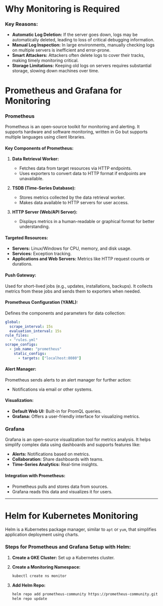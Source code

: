 # Why Monitoring is Required

### Key Reasons:
- **Automatic Log Deletion:** If the server goes down, logs may be automatically deleted, leading to loss of critical debugging information.
- **Manual Log Inspection:** In large environments, manually checking logs on multiple servers is inefficient and error-prone.
- **Smart Attackers:** Attackers often delete logs to cover their tracks, making timely monitoring critical.
- **Storage Limitations:** Keeping old logs on servers requires substantial storage, slowing down machines over time.

# Prometheus and Grafana for Monitoring

### **Prometheus**
Prometheus is an open-source toolkit for monitoring and alerting. It supports hardware and software monitoring, written in Go but supports multiple languages using client libraries.

#### **Key Components of Prometheus:**
1. **Data Retrieval Worker:**
   - Fetches data from target resources via HTTP endpoints.
   - Uses exporters to convert data to HTTP format if endpoints are unavailable.

2. **TSDB (Time-Series Database):**
   - Stores metrics collected by the data retrieval worker.
   - Makes data available to HTTP servers for user access.

3. **HTTP Server (Web/API Server):**
   - Displays metrics in a human-readable or graphical format for better understanding.

#### **Targeted Resources:**
- **Servers:** Linux/Windows for CPU, memory, and disk usage.
- **Services:** Exception tracking.
- **Applications and Web Servers:** Metrics like HTTP request counts or durations.

#### **Push Gateway:**
Used for short-lived jobs (e.g., updates, installations, backups). It collects metrics from these jobs and sends them to exporters when needed.

#### **Prometheus Configuration (YAML):**
Defines the components and parameters for data collection:
```yaml
global:
  scrape_interval: 15s
  evaluation_interval: 15s
rule_files:
  - "rules.yml"
scrape_configs:
  - job_name: "prometheus"
    static_configs:
      - targets: ["localhost:8080"]
```

#### **Alert Manager:**
Prometheus sends alerts to an alert manager for further action:
- Notifications via email or other systems.

#### **Visualization:**
- **Default Web UI:** Built-in for PromQL queries.
- **Grafana:** Offers a user-friendly interface for visualizing metrics.



### **Grafana**
Grafana is an open-source visualization tool for metrics analysis. It helps simplify complex data using dashboards and supports features like:
- **Alerts:** Notifications based on metrics.
- **Collaboration:** Share dashboards with teams.
- **Time-Series Analytics:** Real-time insights.

#### **Integration with Prometheus:**
- Prometheus pulls and stores data from sources.
- Grafana reads this data and visualizes it for users.

---

# Helm for Kubernetes Monitoring

Helm is a Kubernetes package manager, similar to `apt` or `yum`, that simplifies application deployment using charts.

### Steps for Prometheus and Grafana Setup with Helm:
1. **Create a GKE Cluster:**
   Set up a Kubernetes cluster.

2. **Create a Monitoring Namespace:**
   ```bash
   kubectl create ns monitor
   ```

3. **Add Helm Repo:**
   ```bash
   helm repo add prometheus-community https://prometheus-community.github.io/helm-charts
   helm repo update
   ```
